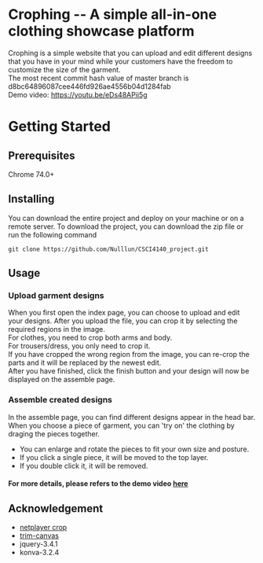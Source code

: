 # Crophing -- A simple all-in-one clothing showcase platform
Crophing is a simple website that you can upload and edit different designs that you have in your mind while your customers have the freedom to customize the size of the garment.  
The most recent commit hash value of master branch is d8bc64896087cee446fd926ae4556b04d1284fab    
Demo video: https://youtu.be/eDs48APii5g
# Getting Started

## Prerequisites
Chrome 74.0+

## Installing
You can download the entire project and deploy on your machine or on a remote server. To download the project, you can download the zip file or run the following command
```
git clone https://github.com/Nulllun/CSCI4140_project.git
```

## Usage
### Upload garment designs
When you first open the index page, you can choose to upload and edit your designs. After you upload the file, you can crop it by selecting the required regions in the image.  
For clothes, you need to crop both arms and body.  
For trousers/dress, you only need to crop it.  
If you have cropped the wrong region from the image, you can re-crop the parts and it will be replaced by the newest edit.  
After you have finished, click the finish button and your design will now be displayed on the assemble page.
### Assemble created designs
In the assemble page, you can find different designs appear in the head bar. 
When you choose a piece of garment, you can 'try on' the clothing by draging the pieces together. 
* You can enlarge and rotate the pieces to fit your own size and posture. 
* If you click a single piece, it will be moved to the top layer. 
* If you double click it, it will be removed.
#### For more details, please refers to the demo video [here](https://youtu.be/eDs48APii5g)

## Acknowledgement
* [netplayer crop](https://github.com/netplayer/crop)
* [trim-canvas](https://gist.github.com/remy/784508)
* jquery-3.4.1
* konva-3.2.4

